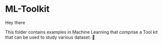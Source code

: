# ML-Toolkit

Hey there 

This folder contains examples in Machine Learning that comprise a Tool kit that can be used to study various dataset. 
